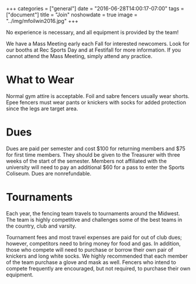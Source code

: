 +++
categories = ["general"]
date = "2016-06-28T14:00:17-07:00"
tags = ["document"]
title = "Join"
noshowdate = true
image = "../img/mfoilwin2016.jpg"
+++

No experience is necessary, and all equipment is provided by the team!

We have a Mass Meeting early each Fall for interested newcomers.
Look for our booths at Rec Sports Day and at Festifall for more information.
If you cannot attend the Mass Meeting, simply attend any practice.

# What to Wear
Normal gym attire is acceptable.
Foil and sabre fencers usually wear shorts.
Epee fencers must wear pants or knickers with socks for added protection since the legs are target area.

# Dues
Dues are paid per semester and cost $100 for returning members and $75 for first time members.
They should be given to the Treasurer with three weeks of the start of the semester.
Members not affiliated with the university will need to pay an additional $60 for a pass to enter the Sports Coliseum.
Dues are nonrefundable.

# Tournaments
Each year, the fencing team travels to tournaments around the Midwest.
The team is highly competitive and challenges some of the best teams in the country, club and varsity.

Tournament fees and most travel expenses are paid for out of club dues; however, competitors need to bring money for food and gas.
In addition, those who compete will need to purchase or borrow their own pair of knickers and long white socks.
We highly recommended that each member of the team purchase a glove and mask as well.
Fencers who intend to compete frequently are encouraged, but not required, to purchase their own equipment.
